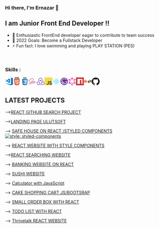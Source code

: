 ### Hi there, I'm Ernazar  👋

## I am Junior Front End Developer !!

- 👯 Enthusiastic FrontEnd developer eager to contribute to team success 
- 🥅 2022 Goals: Become a Fullstack Developer
- ⚡ Fun fact: I love swimming and playing PLAY STATION (PES)

<br />

### Skills :

<img align="left" alt="Visual Studio Code" width="26px" src="https://raw.githubusercontent.com/github/explore/80688e429a7d4ef2fca1e82350fe8e3517d3494d/topics/visual-studio-code/visual-studio-code.png" />
<img align="left" alt="HTML5" width="26px" src="https://raw.githubusercontent.com/github/explore/80688e429a7d4ef2fca1e82350fe8e3517d3494d/topics/html/html.png" />
<img align="left" alt="CSS3" width="26px" src="https://raw.githubusercontent.com/github/explore/80688e429a7d4ef2fca1e82350fe8e3517d3494d/topics/css/css.png" />
<img align="left" alt="Sass" width="26px" src="https://raw.githubusercontent.com/github/explore/80688e429a7d4ef2fca1e82350fe8e3517d3494d/topics/sass/sass.png" />
<img align="left" alt="Redux" width="26px" src="https://raw.githubusercontent.com/github/explore/80688e429a7d4ef2fca1e82350fe8e3517d3494d/topics/redux/redux.png" />
<img align="left" alt="JavaScript" width="26px" src="https://raw.githubusercontent.com/github/explore/80688e429a7d4ef2fca1e82350fe8e3517d3494d/topics/javascript/javascript.png" />
<img align="left" alt="React" width="26px" src="https://raw.githubusercontent.com/github/explore/80688e429a7d4ef2fca1e82350fe8e3517d3494d/topics/react/react.png" />
<img align="left" alt="Gatsby" width="26px" src="https://raw.githubusercontent.com/github/explore/e94815998e4e0713912fed477a1f346ec04c3da2/topics/gatsby/gatsby.png" />
<img align="left" alt="GraphQL" width="26px" src="https://raw.githubusercontent.com/github/explore/80688e429a7d4ef2fca1e82350fe8e3517d3494d/topics/graphql/graphql.png" />
<img align="left" alt="Npm" width="26px" src="https://raw.githubusercontent.com/github/explore/80688e429a7d4ef2fca1e82350fe8e3517d3494d/topics/npm/npm.png" />
<img align="left" alt="Git" width="26px" src="https://raw.githubusercontent.com/github/explore/80688e429a7d4ef2fca1e82350fe8e3517d3494d/topics/git/git.png" />
<img align="left" alt="GitHub" width="26px" src="https://raw.githubusercontent.com/github/explore/78df643247d429f6cc873026c0622819ad797942/topics/github/github.png" />
<br />
<br />

## LATEST PROJECTS

-->[REACT GITHUB SEARCH PROJECT](https://react-githubusers-search.netlify.app/)

-->[LANDING PAGE ULUTSOFT](https://ulutsoft-landing-page.netlify.app/)

 --> [SAFE HOUSE ON REACT /STYLED COMPONENTS ](https://ernazar151020.github.io/safe-house/) [![style: styled-components](https://img.shields.io/badge/style-%F0%9F%92%85%20styled--components-orange.svg?colorB=daa357&colorA=db748e)](https://github.com/styled-components/styled-components)
 
  --> [REACT WEBSITE WITH STYLE COMPONENTS ](https://ernazar151020.github.io/react-website/)
  
  -->[REACT SEARCHING WEBSITE](https://react-serach-project.netlify.app/)
 
 --> [BANKING WEBSITE ON REACT ](https://react-banking-website.netlify.app/) 
 
  --> [SUSHI WEBSITE ]( https://sushi-ernazar.netlify.app/) 
  
 --> [Calculator with JavaScript](https://calculator-js-ernazar.netlify.app/)
  
   --> [CAKE SHOPPING CART JS/BOOTSRAP ](   https://bootsrap-shopping-cart.netlify.app/) 
      
   --> [SMALL ORDER BOX WITH REACT]( https://ernazar151020.github.io/order-box/) 
   
   --> [TODO LIST WITH REACT](    https://ernazar151020.github.io/react-todoList/) 
   
   --> [Thrivetalk REACT WEBSITE ](https://thrivetalk-react-website.netlify.app//) 
   

  






